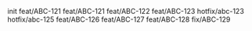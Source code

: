 init
feat/ABC-121
feat/ABC-121
feat/ABC-122
feat/ABC-123
hotfix/abc-123
hotfix/abc-125
feat/ABC-126
feat/ABC-127
feat/ABC-128
fix/ABC-129
